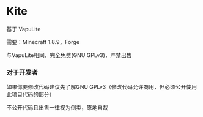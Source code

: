 # Kite
基于 VapuLite

需要：Minecraft 1.8.9，Forge

与VapuLite相同，完全免费(GNU GPLv3)，严禁出售

### 对于开发者
如果你要修改代码建议先了解GNU GPLv3（修改代码允许商用，但必须公开使用此项目代码的部分）

不公开代码且出售一律视为倒卖，原地自裁
